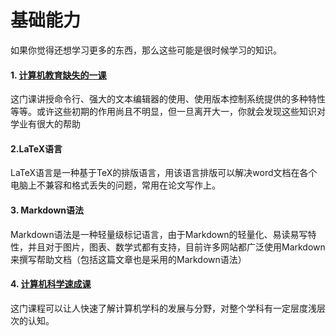 # 基础能力

如果你觉得还想学习更多的东西，那么这些可能是很时候学习的知识。

#### 1. [计算机教育缺失的一课](https://www.bilibili.com/video/BV1rU4y1h7Qr?share\_source=copy\_web\&vd\_source=2a0297457acd2c11f9b8d0f472be6f46)

这门课讲授命令行、强大的文本编辑器的使用、使用版本控制系统提供的多种特性等等。或许这些初期的作用尚且不明显，但一旦离开大一，你就会发现这些知识对学业有很大的帮助

#### 2.LaTeX语言

LaTeX语言是一种基于TeX的排版语言，用该语言排版可以解决word文档在各个电脑上不兼容和格式丢失的问题，常用在论文写作上。

#### 3. Markdown语法

Markdown语法是一种轻量级标记语言，由于Markdown的轻量化、易读易写特性，并且对于图片，图表、数学式都有支持，目前许多网站都广泛使用Markdown来撰写帮助文档（包括这篇文章也是采用的Markdown语法）

#### 4. [计算机科学速成课](https://www.bilibili.com/video/BV1EW411u7th?share\_source=copy\_web)

这门课程可以让人快速了解计算机学科的发展与分野，对整个学科有一定层度浅层次的认知。
